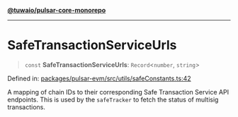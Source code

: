[**@tuwaio/pulsar-core-monorepo**](../../../README.md)

***

# SafeTransactionServiceUrls

> `const` **SafeTransactionServiceUrls**: `Record`\<`number`, `string`\>

Defined in: [packages/pulsar-evm/src/utils/safeConstants.ts:42](https://github.com/TuwaIO/pulsar-core/blob/7c2e2a786e9ff1aa314c1f872c1e0a91d1d129b1/packages/pulsar-evm/src/utils/safeConstants.ts#L42)

A mapping of chain IDs to their corresponding Safe Transaction Service API endpoints.
This is used by the `safeTracker` to fetch the status of multisig transactions.
